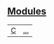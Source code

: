 
## [Modules](./test_group_1-modules.md)

| | |
|:---|:---|
| [C](./hello_world-C.md) | [...](./hello_world-C.md) |
